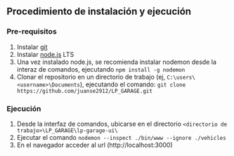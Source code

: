 ## Procedimiento de instalación y ejecución
### Pre-requisitos
1. Instalar [git](https://git-scm.com/book/es/v2/Inicio---Sobre-el-Control-de-Versiones-Instalaci%C3%B3n-de-Git)
2. Instalar [node.js](https://nodejs.org/es/download/) LTS
3. Una vez instalado node.js, se recomienda instalar nodemon desde la interaz de comandos, ejecutando `npm install -g nodemon`
4. Clonar el repositorio en un directorio de trabajo (ej, `C:\users\<username>\Documents`), ejecutando el comando: `git clone https://github.com/juanse2912/LP_GARAGE.git`

### Ejecución
1. Desde la interfaz de comandos, ubicarse en el directorio `<directorio de trabajo>\LP_GARAGE\lp-garage-ui\`
2. Ejecutar el comando `nodemon --inspect ./bin/www --ignore ./vehicles`
3. En el navegador acceder al url (http://localhost:3000)

